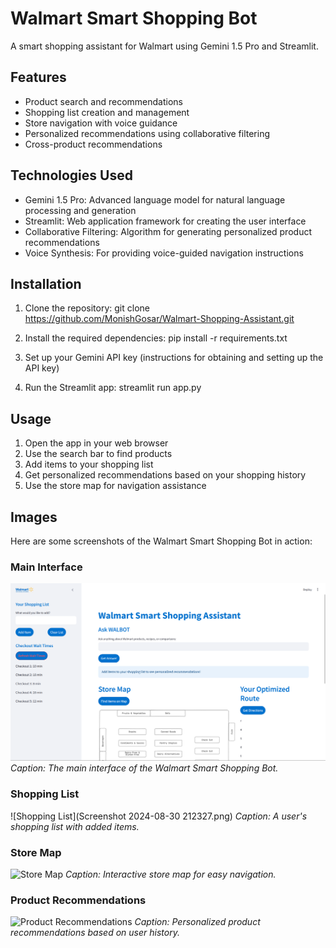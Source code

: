 # Walmart Smart Shopping Bot

A smart shopping assistant for Walmart using Gemini 1.5 Pro and Streamlit.

## Features

- Product search and recommendations
- Shopping list creation and management
- Store navigation with voice guidance
- Personalized recommendations using collaborative filtering
- Cross-product recommendations

## Technologies Used

- Gemini 1.5 Pro: Advanced language model for natural language processing and generation
- Streamlit: Web application framework for creating the user interface
- Collaborative Filtering: Algorithm for generating personalized product recommendations
- Voice Synthesis: For providing voice-guided navigation instructions

## Installation

1. Clone the repository:
git clone https://github.com/MonishGosar/Walmart-Shopping-Assistant.git

2. Install the required dependencies:
pip install -r requirements.txt

3. Set up your Gemini API key (instructions for obtaining and setting up the API key)

4. Run the Streamlit app:
streamlit run app.py

## Usage

1. Open the app in your web browser
2. Use the search bar to find products
3. Add items to your shopping list
4. Get personalized recommendations based on your shopping history
5. Use the store map for navigation assistance

## Images

Here are some screenshots of the Walmart Smart Shopping Bot in action:

### Main Interface
![Main Interface](https://github.com/MonishGosar/Walmart-Shopping-Assistant/blob/main/Screenshot%202024-08-30%20212303.png)
*Caption: The main interface of the Walmart Smart Shopping Bot.*

### Shopping List
![Shopping List](Screenshot 2024-08-30 212327.png)
*Caption: A user's shopping list with added items.*

### Store Map
![Store Map](path/to/store_map.png)
*Caption: Interactive store map for easy navigation.*

### Product Recommendations
![Product Recommendations](path/to/recommendations.png)
*Caption: Personalized product recommendations based on user history.*
